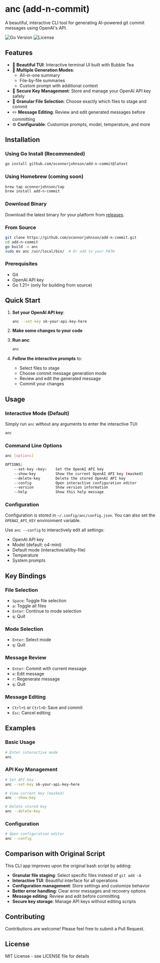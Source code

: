# anc (add-n-commit)

A beautiful, interactive CLI tool for generating AI-powered git commit messages using OpenAI's API.

![Go Version](https://img.shields.io/badge/Go-1.24.4-blue)
![License](https://img.shields.io/badge/license-MIT-green)

## Features

- 🎨 **Beautiful TUI**: Interactive terminal UI built with Bubble Tea
- 📝 **Multiple Generation Modes**:
  - All-in-one summary
  - File-by-file summaries
  - Custom prompt with additional context
- 🔐 **Secure Key Management**: Store and manage your OpenAI API key safely
- 📁 **Granular File Selection**: Choose exactly which files to stage and commit
- ✏️ **Message Editing**: Review and edit generated messages before committing
- ⚙️ **Configurable**: Customize prompts, model, temperature, and more

## Installation

### Using Go Install (Recommended)

```bash
go install github.com/oconnorjohnson/add-n-commit@latest
```

### Using Homebrew (coming soon)

```bash
brew tap oconnorjohnson/tap
brew install add-n-commit
```

### Download Binary

Download the latest binary for your platform from [releases](https://github.com/oconnorjohnson/add-n-commit/releases).

### From Source

```bash
git clone https://github.com/oconnorjohnson/add-n-commit.git
cd add-n-commit
go build -o anc
sudo mv anc /usr/local/bin/  # Or add to your PATH
```

### Prerequisites

- Git
- OpenAI API key
- Go 1.21+ (only for building from source)

## Quick Start

1. **Set your OpenAI API key**:

   ```bash
   anc --set-key sk-your-api-key-here
   ```

2. **Make some changes to your code**

3. **Run anc**:

   ```bash
   anc
   ```

4. **Follow the interactive prompts** to:
   - Select files to stage
   - Choose commit message generation mode
   - Review and edit the generated message
   - Commit your changes

## Usage

### Interactive Mode (Default)

Simply run `anc` without any arguments to enter the interactive TUI:

```bash
anc
```

### Command Line Options

```bash
anc [options]

OPTIONS:
    --set-key <key>    Set the OpenAI API key
    --show-key         Show the current OpenAI API key (masked)
    --delete-key       Delete the stored OpenAI API key
    --config           Open interactive configuration editor
    --version          Show version information
    --help             Show this help message
```

### Configuration

Configuration is stored in `~/.config/anc/config.json`. You can also set the `OPENAI_API_KEY` environment variable.

Use `anc --config` to interactively edit all settings:

- OpenAI API key
- Model (default: o4-mini)
- Default mode (interactive/all/by-file)
- Temperature
- System prompts

## Key Bindings

### File Selection

- `Space`: Toggle file selection
- `a`: Toggle all files
- `Enter`: Continue to mode selection
- `q`: Quit

### Mode Selection

- `Enter`: Select mode
- `q`: Quit

### Message Review

- `Enter`: Commit with current message
- `e`: Edit message
- `r`: Regenerate message
- `q`: Quit

### Message Editing

- `Ctrl+S` or `Ctrl+D`: Save and commit
- `Esc`: Cancel editing

## Examples

### Basic Usage

```bash
# Enter interactive mode
anc
```

### API Key Management

```bash
# Set API key
anc --set-key sk-your-api-key-here

# View current key (masked)
anc --show-key

# Delete stored key
anc --delete-key
```

### Configuration

```bash
# Open configuration editor
anc --config
```

## Comparison with Original Script

This CLI app improves upon the original bash script by adding:

- **Granular file staging**: Select specific files instead of `git add -A`
- **Interactive TUI**: Beautiful interface for all operations
- **Configuration management**: Store settings and customize behavior
- **Better error handling**: Clear error messages and recovery options
- **Message editing**: Review and edit before committing
- **Secure key storage**: Manage API keys without editing scripts

## Contributing

Contributions are welcome! Please feel free to submit a Pull Request.

## License

MIT License - see LICENSE file for details
